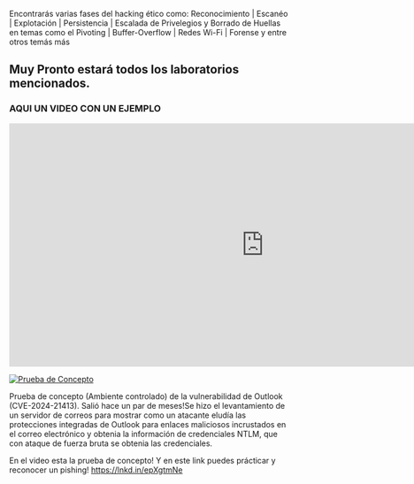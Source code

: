 Encontrarás varias fases del hacking ético como: Reconocimiento | Escanéo | Explotación | Persistencia | Escalada de Privelegios y Borrado de Huellas en temas como el Pivoting | Buffer-Overflow | Redes Wi-Fi | Forense y entre otros temás más
## Muy Pronto estará todos los laboratorios mencionados.
### AQUI UN VIDEO CON UN EJEMPLO

<iframe src="https://www.linkedin.com/posts/deed2812_prueba-de-concepto-ambiente-controlado-activity-7190470936460996608-ZzO_?utm_source=share&utm_medium=member_desktop" width="920" height="440" frameborder="0" allowfullscreen></iframe>

[![Prueba de Concepto](img-outlook.png)](https://www.linkedin.com/posts/deed2812_prueba-de-concepto-ambiente-controlado-activity-7190470936460996608-ZzO_?utm_source=share&utm_medium=member_desktop)


Prueba de concepto (Ambiente controlado) de la vulnerabilidad de Outlook (CVE-2024-21413).
Salió hace un par de meses!Se hizo el levantamiento de un servidor de correos para mostrar como un atacante eludía las protecciones integradas de Outlook para enlaces maliciosos incrustados en el correo electrónico y obtenia la información de credenciales NTLM, que con ataque de fuerza bruta se obtenia las credenciales.

En el video esta la prueba de concepto!
Y en este link puedes prácticar y reconocer un pishing!
https://lnkd.in/epXgtmNe


